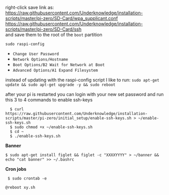 

right-click save link as: <br>
https://raw.githubusercontent.com/Underknowledge/installation-scripts/master/pi-zero/SD-Card/wpa_supplicant.conf <br>
https://raw.githubusercontent.com/Underknowledge/installation-scripts/master/pi-zero/SD-Card/ssh <br>
and save them to the root of the `boot` partition 


 `sudo raspi-config`
 
 
 
 
 - `Change User Password`  
 - `Network Options/Hostname` 
 - `Boot Options/B2 Wait for Network at Boot` 
 - `Advanced Options/A1 Expand Filesystem`
 
 
 
 instead of updating with the raspi-config script I like to run: 
 `sudo apt-get update && sudo apt-get upgrade -y && sudo reboot` 





after your pi is restarted you can login with your new set password and run this 3 to 4 commands to enable ssh-keys


``` 
  $ curl 
https://raw.githubusercontent.com/Underknowledge/installation-scripts/master/pi-zero/initial_setup/enable-ssh-keys.sh > ~/enable-ssh-keys.sh
  $ sudo chmod +x ~/enable-ssh-keys.sh
  $ cd ~
  $ ./enable-ssh-keys.sh
``` 




**Banner** 

` $ sudo apt-get install figlet && figlet -c "XXXXYYYY" > ~/banner && echo "cat banner" >> ~/.bashrc ` 



**Cron jobs** 

` $ sudo crontab -e` 

` @reboot xy.sh `
